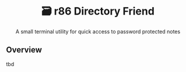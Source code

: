 <div align="center">
<a name="readme-top"></a>
  
# 🗃️ r86 Directory Friend
A small terminal utility for quick access to password protected notes

</div>

## Overview
tbd
